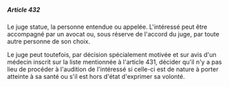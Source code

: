 ##### Article 432

Le juge statue, la personne entendue ou appelée. L'intéressé peut être accompagné par un avocat ou, sous réserve de l'accord du juge, par toute autre personne de son choix.

Le juge peut toutefois, par décision spécialement motivée et sur avis d'un médecin inscrit sur la liste mentionnée à l'article 431, décider qu'il n'y a pas lieu de procéder à l'audition de l'intéressé si celle-ci est de nature à porter atteinte à sa santé ou s'il est hors d'état d'exprimer sa volonté.

